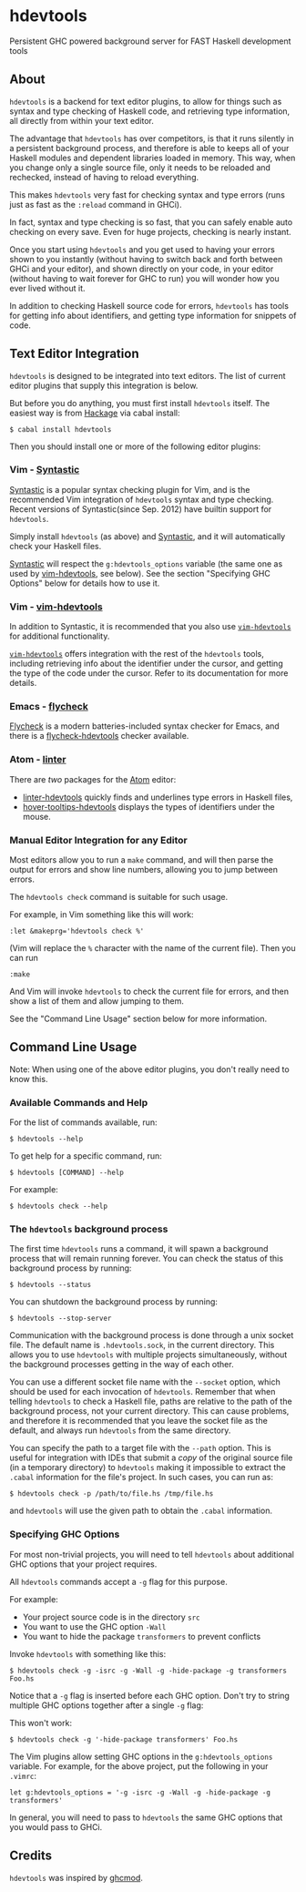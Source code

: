 hdevtools
=========

Persistent GHC powered background server for FAST Haskell development tools


About
-----

`hdevtools` is a backend for text editor plugins, to allow for things such as
syntax and type checking of Haskell code, and retrieving type information, all
directly from within your text editor.

The advantage that `hdevtools` has over competitors, is that it runs silently
in a persistent background process, and therefore is able to keeps all of your
Haskell modules and dependent libraries loaded in memory. This way, when you
change only a single source file, only it needs to be reloaded and rechecked,
instead of having to reload everything.

This makes `hdevtools` very fast for checking syntax and type errors (runs just
as fast as the `:reload` command in GHCi).

In fact, syntax and type checking is so fast, that you can safely enable auto
checking on every save. Even for huge projects, checking is nearly instant.

Once you start using `hdevtools` and you get used to having your errors shown
to you instantly (without having to switch back and forth between GHCi and your
editor), and shown directly on your code, in your editor (without having to
wait forever for GHC to run) you will wonder how you ever lived without it.

In addition to checking Haskell source code for errors, `hdevtools` has tools
for getting info about identifiers, and getting type information for snippets
of code.

Text Editor Integration
-----------------------

`hdevtools` is designed to be integrated into text editors. The list of current
editor plugins that supply this integration is below.

But before you do anything, you must first install `hdevtools` itself. The
easiest way is from [Hackage][1] via cabal install:

    $ cabal install hdevtools

Then you should install one or more of the following editor plugins:

### Vim - [Syntastic][2] ###

[Syntastic][2] is a popular syntax checking plugin for Vim, and is the
recommended Vim integration of `hdevtools` syntax and type checking. Recent
versions of Syntastic(since Sep. 2012) have builtin support for `hdevtools`.

Simply install `hdevtools` (as above) and [Syntastic][2], and it will
automatically check your Haskell files.

[Syntastic][2] will respect the `g:hdevtools_options` variable (the same one as
used by [vim-hdevtools][3], see below). See the section "Specifying GHC
Options" below for details how to use it.

### Vim - [vim-hdevtools][3] ###

In addition to Syntastic, it is recommended that you also use
[`vim-hdevtools`][3] for additional functionality.

[`vim-hdevtools`][3] offers integration with the rest of the `hdevtools` tools,
including retrieving info about the identifier under the cursor, and getting
the type of the code under the cursor. Refer to its documentation for more
details.

### Emacs - [flycheck][5] ###

[Flycheck][5] is a modern batteries-included
syntax checker for Emacs, and there is a [flycheck-hdevtools][6] checker available.


### Atom - [linter][8] ###

There are *two* packages for the [Atom](https://atom.io) editor:

+ [linter-hdevtools][8] quickly finds and underlines type errors in Haskell files,
+ [hover-tooltips-hdevtools][9] displays the types of identifiers under the mouse. 

### Manual Editor Integration for any Editor ###

Most editors allow you to run a `make` command, and will then parse the output
for errors and show line numbers, allowing you to jump between errors.

The `hdevtools check` command is suitable for such usage.

For example, in Vim something like this will work:

    :let &makeprg='hdevtools check %'

(Vim will replace the `%` character with the name of the current file). Then
you can run

    :make

And Vim will invoke `hdevtools` to check the current file for errors, and then
show a list of them and allow jumping to them.

See the "Command Line Usage" section below for more information.

Command Line Usage
------------------

Note: When using one of the above editor plugins, you don't really need to know
this.

### Available Commands and Help ###

For the list of commands available, run:

    $ hdevtools --help

To get help for a specific command, run:

    $ hdevtools [COMMAND] --help

For example:

    $ hdevtools check --help

### The `hdevtools` background process ###

The first time `hdevtools` runs a command, it will spawn a background process
that will remain running forever. You can check the status of this background
process by running:

    $ hdevtools --status

You can shutdown the background process by running:

    $ hdevtools --stop-server

Communication with the background process is done through a unix socket file.
The default name is `.hdevtools.sock`, in the current directory. This allows
you to use `hdevtools` with multiple projects simultaneously, without the
background processes getting in the way of each other.

You can use a different socket file name with the `--socket` option, which
should be used for each invocation of `hdevtools`. Remember that when telling
`hdevtools` to check a Haskell file, paths are relative to the path of the
background process, not your current directory. This can cause problems, and
therefore it is recommended that you leave the socket file as the default, and
always run `hdevtools` from the same directory.

You can specify the path to a target file with the `--path` option. This is 
useful for integration with IDEs that submit a *copy* of the original source
file (in a temporary directory) to `hdevtools` making it impossible to extract
the `.cabal` information for the file's project. In such cases, you can run as:

    $ hdevtools check -p /path/to/file.hs /tmp/file.hs

and `hdevtools` will use the given path to obtain the `.cabal` information.


### Specifying GHC Options ###

For most non-trivial projects, you will need to tell `hdevtools` about
additional GHC options that your project requires.

All `hdevtools` commands accept a `-g` flag for this purpose.

For example:

* Your project source code is in the directory `src`
* You want to use the GHC option `-Wall`
* You want to hide the package `transformers` to prevent conflicts

Invoke `hdevtools` with something like this:

    $ hdevtools check -g -isrc -g -Wall -g -hide-package -g transformers Foo.hs

Notice that a `-g` flag is inserted before each GHC option. Don't try to string
multiple GHC options together after a single `-g` flag:

This won't work:

    $ hdevtools check -g '-hide-package transformers' Foo.hs

The Vim plugins allow setting GHC options in the `g:hdevtools_options`
variable.  For example, for the above project, put the following in your
`.vimrc`:

    let g:hdevtools_options = '-g -isrc -g -Wall -g -hide-package -g transformers'

In general, you will need to pass to `hdevtools` the same GHC options that you
would pass to GHCi.

Credits
-------

`hdevtools` was inspired by [ghcmod][4].

[1]: http://hackage.haskell.org/package/hdevtools
[2]: https://github.com/scrooloose/syntastic
[3]: https://github.com/bitc/vim-hdevtools
[4]: http://www.mew.org/~kazu/proj/ghc-mod/en/
[5]: https://github.com/flycheck/flycheck
[6]: https://github.com/flycheck/flycheck-hdevtools
[7]: https://atom.io
[8]: https://atom.io/packages/linter-hdevtools
[9]: https://atom.io/packages/hover-tooltips-hdevtools
